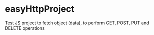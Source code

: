 # easyHttpProject
Test JS project to fetch object (data), to perform GET, POST, PUT and DELETE operations
